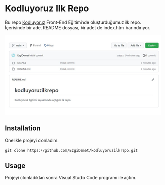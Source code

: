 # Kodluyoruz Ilk Repo
Bu repo [Kodluyoruz](https://www.kodluyoruz.org/) Front-End Eğitiminde oluşturduğumuz ilk repo. İçerisinde bir adet README dosyası, bir adet de index.html barındırıyor.

![Proje Gorseli](https://github.com/EzgiDemet/kodluyoruzilkrepo/blob/main/screenShot.png)

## Installation
Önelikle projeyi clonladım. 

`git clone https://github.com/EzgiDemet/kodluyoruzilkrepo.git`

## Usage
Projeyi clonladıktan sonra Visual Studio Code programı ile açtım.


